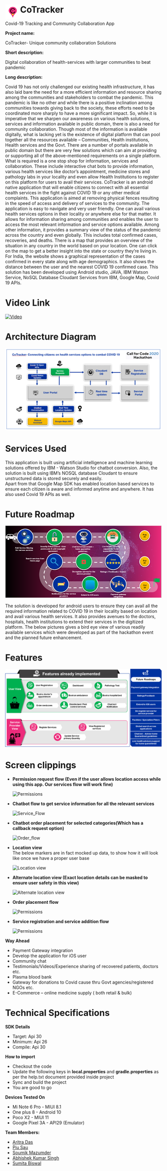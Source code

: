 # CoTracker <a href="https://github.com/aritra0925/CoTrack/blob/master/logo.png"><img src="https://github.com/aritra0925/CoTrack/blob/master/logo.png" align="left" height="48" width="48" ></a>  

Covid-19 Tracking and Community Collaboration App   

**Project name:**  
  
CoTracker- Unique community collaboration Solutions  

**Short description:**
    
Digital collaboration of health-services with larger communities to beat pandemic

**Long description:**  
  
Covid 19 has not only challenged our existing health infrastructure, it has also laid bare the need for a more efficient information and resource sharing among the communities and stakeholders to combat the pandemic. This pandemic is like no other and while there is a positive inclination among communities towards giving back to the society, these efforts need to be coordinated more sharply to have a more significant impact.
So, while it is imperative that we sharpen our awareness on various health solutions, services and information available in public domain, there is also a need for community collaboration. Though most of the information is available digitally, what is lacking yet is the existence of digital platform that can pool together all the resources available – Communities, Health institutions, Health services and the Govt.
There are a number of portals available in public domain but there are very few solutions which can aim at providing or supporting all of the above-mentioned requirements on a single platform.
What is required is a one stop shop for information, services and collaboration. These include interactive chat bots to provide information, various health services like doctor’s appointment, medicine stores and pathology labs in your locality and even allow Health Institutions to register on this platform for users to avail their services. 
CoTracker is an android native application that will enable citizens to connect with all essential health services in the fight against COVID 19 or any other medical complaints. This application is aimed at removing physical fences resulting in the speed of access and delivery of services to the community. 
The application is easy to navigate and very user friendly. One can avail various health services options in their locality or anywhere else for that matter. It allows for information sharing among communities and enables the user to access the most relevant information and service options available. 
Among other information, it provides a summary view of the status of the pandemic across the country and even globally. This includes total confirmed cases, recoveries, and deaths. There is a map that provides an overview of the situation in any country in the world based on your location. One can click on the map to get a better insight into the state or country they’re living in. For India, the website shows a graphical representation of the cases confirmed in every state along with age demographics. It also shows the distance between the user and the nearest COVID 19 confirmed case. 
This solution has been developed using Android studio, JAVA, IBM Watson Service, NoSQL Database Cloudant Services from IBM, Google Map, Covid 19 APIs.

# Video Link  
  
[![Video](http://img.youtube.com/vi/gPEU3JHNKx4/0.jpg)](http://www.youtube.com/watch?v=gPEU3JHNKx4)

# Architecture Diagram  
    
![Architecture](https://github.com/aritra0925/CoTrack/blob/master/architecture.png?raw=true)  

# Services Used
  
This application is built using artificial intelligence and machine learning solutions offered by IBM - Watson Studio for chatbot conversion. 
Also, the solution is built using IBM’s NOSQL database Cloudant to ensure unstructured data is stored securely and easily.  
Apart from that Google Map SDK has enabled location based services to ensure each citizen is aware and informed anytime and anywhere. It has also used Covid 19 APIs as well.

# Future Roadmap  
  
![Architecture](https://github.com/aritra0925/CoTrack/blob/master/roadmap.png?raw=true)

The solution is developed for android users to ensure they can avail all the required information related to COVID 19 in their locality based on location and avail various health services. It also provides avenues to the doctors, hospitals, health institutions to extend their services in the digitized platform.
The below pictures gives a bird eye view of various readily available services which were developed as part of the hackathon event and the planned future enhancement.

# Features  
  
![Fatures](https://github.com/aritra0925/CoTrack/blob/master/features.png?raw=true)
  
# Screen clippings  
* **Permission request flow (Even if the user allows location access while using this app. Our services flow will work fine)**  

   ![Permissions](https://github.com/aritra0925/CoTrack/blob/master/clippings/permission_view.gif?raw=true)

* **Chatbot flow to get service information for all the relevant services**  

   ![Service_Flow](https://github.com/aritra0925/CoTrack/blob/master/clippings/chatbot_service_flow.gif?raw=true)

* **Chatbot order placement for selected categories(Which has a callback request option)**  

   ![Order_flow](https://github.com/aritra0925/CoTrack/blob/master/clippings/chatbot_order_flow.gif?raw=true)

* **Location view**  
    The below markers are in fact mocked up data, to show how it will look like once we have a proper user base  

   ![Location view](https://github.com/aritra0925/CoTrack/blob/master/clippings/location_view.gif?raw=true)

* **Alternate location view (Exact location details can be masked to ensure user safety in this view)**  

   ![Alternate location view](https://github.com/aritra0925/CoTrack/blob/master/clippings/location_alternate_view.gif?raw=true)

* **Order placement flow**  

   ![Permissions](https://github.com/aritra0925/CoTrack/blob/master/clippings/order_placement_flow.gif?raw=true)

* **Service registration and service addition flow**   

   ![Permissions](https://github.com/aritra0925/CoTrack/blob/master/clippings/service_addition_flow.gif?raw=true)
   
**Way Ahead** 
* Payment Gateway integration
* Develop the application for iOS user
* Community chat
* Testimonials/Videos/Experience sharing of recovered patients, doctors etc.
* Plasma blood bank
* Gateway for donations to Covid cause thru Govt agencies/registered NGOs etc.
* E-Commerce – online medicine supply ( both retail & bulk)

# Technical Specifications

**SDK Details**

* Target: Api 30
* Minimum: Api 26
* Compile: Api 30

**How to import**  

* Checkout the code
* Update the following keys in **local.properties** and **gradle.properties** as per the help.txt document provided inside project
* Sync and build the project
* You are good to go

**Devices Tested On** 

* Mi Note 6 Pro - MIUI 8.1
* One plus 8 - Android 10
* Poco X2 - MIUI 11
* Google Pixel 3A - API29 (Emulator) 

**Team Members:**  

* <a href="mailto:Aritra.Das3@cognizant.com">Aritra Das</a> 
* <a href="mailto:Piu.Sau@cognizant.com">Piu Sau</a>
* <a href="mailto:Soumik.Mazumder@cognizant.com">Soumik Mazumder</a>
* <a href="mailto:AbhishekKumar.Singh4@cognizant.com">Abhishek Kumar Singh</a>
* <a href="mailto:Sumita.biswal@cognizant.com">Sumita Biswal</a>
